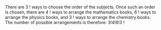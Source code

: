 There are 3 ! ways to choose the order of the subjects. Once such an order is chosen, there are 4 ! ways to arrange the mathematics books, 6 ! ways to arrange the physics books, and 3 ! ways to arrange the chemistry books. The number of possible arrangements is therefore: $3!4!6!3$ !